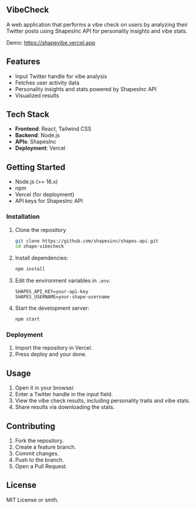 
## VibeCheck

A web application that performs a vibe check on users by analyzing their Twitter posts using ShapesInc API for personality insights and vibe stats.

Demo:
https://shapevibe.vercel.app

## Features

- Input Twitter handle for vibe analysis
- Fetches user activity data
- Personality insights and stats powered by ShapesInc API
- Visualized results

## Tech Stack

- **Frontend**: React, Tailwind CSS
- **Backend**: Node.js
- **APIs**: ShapesInc
- **Deployment**: Vercel

## Getting Started

- Node.js (>= 16.x)
- npm
- Vercel (for deployment)
- API keys for ShapesInc API

### Installation

1. Clone the repository
   ```bash
   git clone https://github.com/shapesinc/shapes-api.git
   cd shape-vibecheck
   ```

2. Install dependencies:
   ```bash
   npm install
   ```

3. Edit the environment variables in `.env`:
   ```env
   SHAPES_API_KEY=your-api-key 
   SHAPES_USERNAME=your-shape-username
   ```

4. Start the development server:
   ```bash
   npm start
   ```

### Deployment

1. Import the repository in Vercel.
2. Press deploy and your done.

## Usage

1. Open it in your browser.
2. Enter a Twitter handle in the input field.
3. View the vibe check results, including personality traits and vibe stats.
4. Share results via downloading the stats.

## Contributing

1. Fork the repository.
2. Create a feature branch.
3. Commit changes.
4. Push to the branch.
5. Open a Pull Request.

## License

MIT License or smth.
